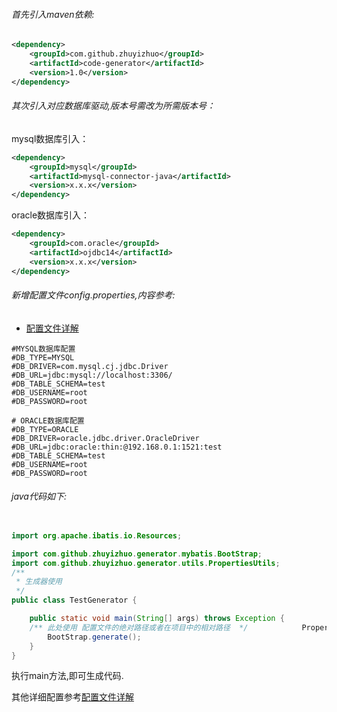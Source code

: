 ###### 首先引入maven依赖:

```xml
<dependency>
    <groupId>com.github.zhuyizhuo</groupId>
    <artifactId>code-generator</artifactId>
    <version>1.0</version>
</dependency>
```

###### 其次引入对应数据库驱动,版本号需改为所需版本号：

mysql数据库引入：

```xml
<dependency>
    <groupId>mysql</groupId>
    <artifactId>mysql-connector-java</artifactId>
    <version>x.x.x</version>
</dependency>
```

oracle数据库引入：

```xml
<dependency>
    <groupId>com.oracle</groupId>
    <artifactId>ojdbc14</artifactId>
    <version>x.x.x</version>
</dependency>
```

###### 新增配置文件config.properties,内容参考:

- [配置文件详解](config-v1.0.md)

```properties
#MYSQL数据库配置
#DB_TYPE=MYSQL
#DB_DRIVER=com.mysql.cj.jdbc.Driver
#DB_URL=jdbc:mysql://localhost:3306/
#DB_TABLE_SCHEMA=test
#DB_USERNAME=root
#DB_PASSWORD=root

# ORACLE数据库配置
#DB_TYPE=ORACLE
#DB_DRIVER=oracle.jdbc.driver.OracleDriver
#DB_URL=jdbc:oracle:thin:@192.168.0.1:1521:test
#DB_TABLE_SCHEMA=test
#DB_USERNAME=root
#DB_PASSWORD=root
```

###### java代码如下:

```java

import org.apache.ibatis.io.Resources;

import com.github.zhuyizhuo.generator.mybatis.BootStrap;
import com.github.zhuyizhuo.generator.utils.PropertiesUtils;
/**
 * 生成器使用
 */
public class TestGenerator {

	public static void main(String[] args) throws Exception {
	/** 此处使用 配置文件的绝对路径或者在项目中的相对路径  */		 	 PropertiesUtils.loadProperties(Resources.getResourceAsStream("config.properties"));
		BootStrap.generate();
	}
}
```

执行main方法,即可生成代码.

其他详细配置参考[配置文件详解](config-v1.0.md)